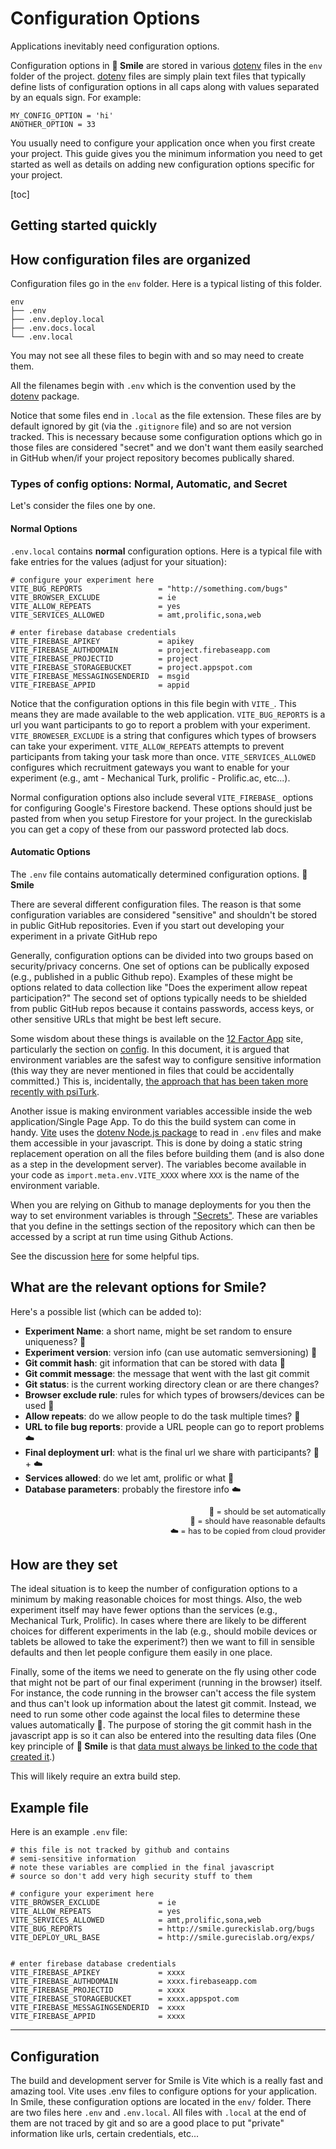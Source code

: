 # Configuration Options
<style>
.note {
    font-size: 0.9em;
    text-align: right;
}
</style>

Applications inevitably need configuration options.  

Configuration options in **🫠 Smile** are stored in various [dotenv](https://dotenv.org) files in the `env` folder of the project.
[dotenv](https://dotenv.org) files are simply plain text files that typically define lists of configuration options in all caps along with values separated by an equals sign.  For example:

```
MY_CONFIG_OPTION = 'hi'
ANOTHER_OPTION = 33
```

You usually need to configure your application once when you first create your project.  This guide gives you the minimum information you need to get started as well as details on adding new configuration options specific for your project.

[toc]

## Getting started quickly



## How configuration files are organized

Configuration files go in the `env` folder.  Here is a typical listing of this folder.

```
env
├── .env
├── .env.deploy.local
├── .env.docs.local
└── .env.local
```

You may not see all these files to begin with and so may need to create them.  

All the filenames begin with `.env` which is the convention used by the [dotenv](https://dotenv.org) package.

Notice that some files end in `.local` as the file extension.  These files are by default
ignored by git (via the `.gitignore` file) and so are not version tracked.  This is necessary because some
configuration options which go in those files are considered "secret" and we don't want them easily searched
in GitHub when/if your project repository becomes publically shared.


### Types of config options: Normal, Automatic, and Secret

Let's consider the files one by one. 

#### Normal Options

`.env.local` contains **normal** configuration options.  Here is a typical file with fake entries for the values (adjust for your situation):

```
# configure your experiment here
VITE_BUG_REPORTS                 = "http://something.com/bugs"
VITE_BROWSER_EXCLUDE             = ie
VITE_ALLOW_REPEATS               = yes
VITE_SERVICES_ALLOWED            = amt,prolific,sona,web

# enter firebase database credentials
VITE_FIREBASE_APIKEY             = apikey
VITE_FIREBASE_AUTHDOMAIN         = project.firebaseapp.com
VITE_FIREBASE_PROJECTID          = project
VITE_FIREBASE_STORAGEBUCKET      = project.appspot.com
VITE_FIREBASE_MESSAGINGSENDERID  = msgid
VITE_FIREBASE_APPID              = appid
```

Notice that the configuration options in this file begin with `VITE_`.  This means they are made 
available to the web application.  `VITE_BUG_REPORTS` is a url you want participants to go to 
report a problem with your experiment.  `VITE_BROWESER_EXCLUDE` is a string that configures which 
types of browsers can take your experiment.  `VITE_ALLOW_REPEATS` attempts to prevent participants
from taking your task more than once.  `VITE_SERVICES_ALLOWED` configures which recruitment gateways
you want to enable for your experiment (e.g., amt - Mechanical Turk, prolific - Prolific.ac, etc...).

Normal configuration options also include several `VITE_FIREBASE_` options for configuring Google's
Firestore backend.  These options should just be pasted from when you setup Firestore for your project.
In the gureckislab you can get a copy of these from our password protected lab docs.


#### Automatic Options

The `.env` file contains automatically determined configuration options.  **🫠 Smile** 


[^secret]: Secret information is information that we don't want easily searchable in GitHub but does **not**.  However because Smile runs as a Single-Page App, most of the configuration options available to the app will also, in theory, be available in the source code of the application.  Thus, it is still not safe to configure the app with sensitive passwords.  Services like Google Cloud/Firebase provide access tokens to web apps that can be exposed to the open web and the security configuration takes place on the server-side. Some of the secret options in Smile are not shared with the web application.

There are several different configuration files.  The reason is that some configuration variables are considered "sensitive" and shouldn't be stored in public GitHub repositories.  Even if you start out developing your experiment in a private GitHub repo

Generally, configuration options can be divided into two groups based on security/privacy concerns.  One set of options can be publically exposed (e.g., published in a public Github repo).  Examples of these might be options related to data collection like "Does the experiment allow repeat participation?"  The second set of options typically needs to be shielded from public GitHub repos because it contains passwords, access keys, or other sensitive URLs that might be best left secure.  



Some wisdom about these things is available on the [12 Factor App](https://12factor.net) site, particularly the section on [config](https://12factor.net/config).  In this document, it is argued that environment variables are the safest way to configure sensitive information (this way they are never mentioned in files that could be accidentally committed.)  This is, incidentally, [the approach that has been taken more recently with psiTurk](https://psiturk.readthedocs.io/en/stable/configuration-overview.html#which-go-where-consider-security-and-privacy-as-well-as-science-replicability).

Another issue is making environment variables accessible inside the web application/Single Page App.  To do this the build system can come in handy.  [Vite](https://vitejs.dev) uses the [dotenv Node.js package](https://vitejs.dev/guide/env-and-mode.html) to read in `.env` files and make them accessible in your javascript.  This is done by doing a static string replacement operation on all the files before building them (and is also done as a step in the development server).  The variables become available in your code as `import.meta.env.VITE_XXXX` where `XXX` is the name of the environment variable.

When you are relying on Github to manage deployments for you then the way to set environment variables is through ["Secrets"](https://docs.github.com/en/actions/security-guides/encrypted-secrets).  These are variables that you define in the settings section of the repository which can then be accessed by a script at run time using Github Actions.

See the discussion [here](https://stackoverflow.com/questions/60176044/how-do-i-use-an-env-file-with-github-actions) for some helpful tips.


## What are the relevant options for Smile?

Here's a possible list (which can be added to):

- **Experiment Name**: a short name, might be set random to ensure uniqueness? :robot:
- **Experiment version**: version info (can use automatic semversioning) :robot:
- **Git commit hash**: git information that can be stored with data :robot:
- **Git commit message**: the message that went with the last git commit
- **Git status**: is the current working directory clean or are there changes?
- **Browser exclude rule**: rules for which types of browsers/devices can be used :cowboy_hat_face:
- **Allow repeats**: do we allow people to do the task multiple times? :cowboy_hat_face:
- **URL to file bug reports**: provide a URL people can go to report problems :cloud:
- **Final deployment url**: what is the final url we share with participants? :robot: + :cloud:
- **Services allowed**: do we let amt, prolific or what :cowboy_hat_face:
- **Database parameters**: probably the firestore info :cloud:

<div class="note">
    🤖 = should be set automatically<br>
    🤠 = should have reasonable defaults<br>
    ☁️ = has to be copied from cloud provider
</div>


## How are they set

The ideal situation is to keep the number of configuration options to a minimum by making reasonable choices for most things.  Also, the web experiment itself may have fewer options than the services (e.g., Mechanical Turk, Prolific).  In cases where there are likely to be different choices for different experiments in the lab (e.g., should mobile devices or tablets be allowed to take the experiment?) then we want to fill in sensible defaults and then let people configure them easily in one place.

Finally, some of the items we need to generate on the fly using other code that might not be part of our final experiment (running in the browser) itself. For instance, the code running in the browser can't access the file system and thus can't look up information about the latest git commit.  Instead, we need to run some other code against the local files to determine these values automatically :robot:.  The purpose of storing the git commit hash in the javascript app is so it can also be entered into the resulting data files (One key principle of **🫠 Smile** is that [data must always be linked to the code that created it](principles.html#data-must-always-be-linked-to-the-code-that-created-it).)

This will likely require an extra build step.

## Example file

Here is an example `.env` file:


```
# this file is not tracked by github and contains
# semi-sensitive information
# note these variables are complied in the final javascript
# source so don't add very high security stuff to them

# configure your experiment here
VITE_BROWSER_EXCLUDE             = ie
VITE_ALLOW_REPEATS               = yes
VITE_SERVICES_ALLOWED            = amt,prolific,sona,web
VITE_BUG_REPORTS                 = http://smile.gureckislab.org/bugs
VITE_DEPLOY_URL_BASE             = http://smile.gurecislab.org/exps/


# enter firebase database credentials
VITE_FIREBASE_APIKEY             = xxxx
VITE_FIREBASE_AUTHDOMAIN         = xxxx.firebaseapp.com
VITE_FIREBASE_PROJECTID          = xxxx
VITE_FIREBASE_STORAGEBUCKET      = xxxx.appspot.com
VITE_FIREBASE_MESSAGINGSENDERID  = xxxx
VITE_FIREBASE_APPID              = xxxx

```

---

## Configuration

The build and development server for Smile is Vite which is a really fast
and amazing tool.  Vite uses .env files to configure options for your application.  In Smile, these configuration options are located in the `env/` folder.  There are two files here `.env` and `.env.local`.  All files with `.local` at the end of them are not traced by git and so are a good place to put "private" information like urls, certain credentials, etc...  